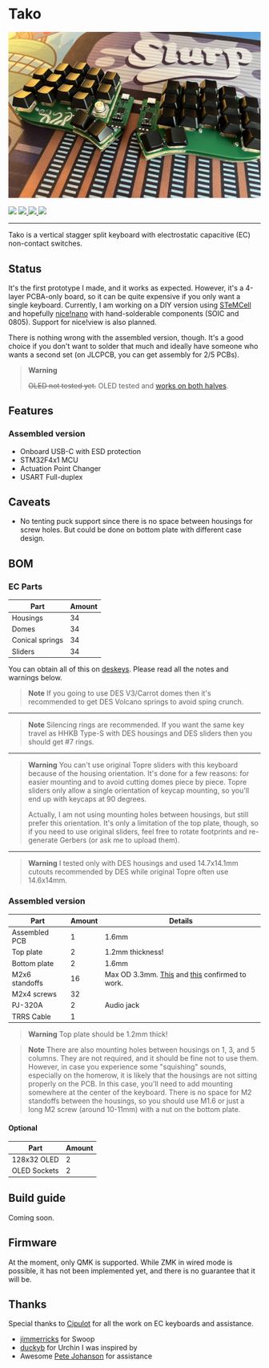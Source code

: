 # Tako

![PCB Preview](./img/assembled.jpg)

<span>
  <img src="https://img.shields.io/github/last-commit/ssbb/tako?style=flat-square">
  <a href="https://github.com/ssbb/tako/releases">
    <img src="https://img.shields.io/github/v/release/ssbb/tako?include_prereleases&color=success&style=flat-square">
    <img src="https://img.shields.io/github/downloads/ssbb/tako/total?color=success&style=flat-square">
  </a>
  <img src="https://img.shields.io/static/v1?label=license&message=MIT&color=success&style=flat-square">
</span>

---

Tako is a vertical stagger split keyboard with electrostatic capacitive (EC) non-contact switches.

## Status

It's the first prototype I made, and it works as expected. However, it's a 4-layer PCBA-only board, so it can be quite expensive if you only want a single keyboard. Currently, I am working on a DIY version using [STeMCell](https://github.com/megamind4089/STeMCell) and hopefully [nice!nano](https://nicekeyboards.com/nice-nano) with hand-solderable components (SOIC and 0805). Support for nice!view is also planned.

There is nothing wrong with the assembled version, though. It's a good choice if you don't want to solder that much and ideally have someone who wants a second set (on JLCPCB, you can get assembly for 2/5 PCBs).

> **Warning**
>
> ~~OLED not tested yet.~~
> OLED tested and [works on both halves](./img/assembled_oled.jpg).

## Features

### Assembled version

- Onboard USB-C with ESD protection
- STM32F4x1 MCU
- Actuation Point Changer
- USART Full-duplex

## Caveats

- No tenting puck support since there is no space between housings for screw holes. But could be done on bottom plate with different case design.

## BOM

### EC Parts

| Part            | Amount |
| --------------- | ------ |
| Housings        | 34     |
| Domes           | 34     |
| Conical springs | 34     |
| Sliders         | 34     |

You can obtain all of this on [deskeys](https://deskeys.io/). Please read all the notes and warnings below.

> **Note**
> If you going to use DES V3/Carrot domes then it's recommended to get DES Volcano springs to avoid sping crunch.

---

> **Note**
> Silencing rings are recommended. If you want the same key travel as HHKB Type-S with DES housings and DES sliders then you should get #7 rings.

---

> **Warning**
> You can't use original Topre sliders with this keyboard because of the housing orientation. It's done for a few reasons: for easier mounting and to avoid cutting domes piece by piece. Topre sliders only allow a single orientation of keycap mounting, so you'll end up with keycaps at 90 degrees.
>
> Actually, I am not using mounting holes between housings, but still prefer this orientation. It's only a limitation of the top plate, though, so if you need to use original sliders, feel free to rotate footprints and re-generate Gerbers (or ask me to upload them).

---

> **Warning**
> I tested only with DES housings and used 14.7x14.1mm cutouts recommended by DES while original Topre often use 14.6x14mm.

### Assembled version

| Part           | Amount | Details                                                                                                                                                                                         |
| -------------- | ------ | ----------------------------------------------------------------------------------------------------------------------------------------------------------------------------------------------- |
| Assembled PCB  | 1      | 1.6mm                                                                                                                                                                                           |
| Top plate      | 2      | 1.2mm thickness!                                                                                                                                                                                |
| Bottom plate   | 2      | 1.6mm                                                                                                                                                                                           |
| M2x6 standoffs | 16     | Max OD 3.3mm. [This](https://aliexpress.com/item/32975966103.html?sku_id=66665375911) and [this](https://aliexpress.com/item/1005003126118423.html?sku_id=12000024241636343) confirmed to work. |
| M2x4 screws    | 32     |                                                                                                                                                                                                 |
| PJ-320A        | 2      | Audio jack                                                                                                                                                                                      |
| TRRS Cable     | 1      |                                                                                                                                                                                                 |

> **Warning**
> Top plate should be 1.2mm thick!

> **Note**
> There are also mounting holes between housings on 1, 3, and 5 columns. They are not required, and it should be fine not to use them. However, in case you experience some "squishing" sounds, especially on the homerow, it is likely that the housings are not sitting properly on the PCB.
> In this case, you'll need to add mounting somewhere at the center of the keyboard. There is no space for M2 standoffs between the housings, so you should use M1.6 or just a long M2 screw (around 10-11mm) with a nut on the bottom plate.

#### Optional

| Part         | Amount |
| ------------ | ------ |
| 128x32 OLED  | 2      |
| OLED Sockets | 2      |

## Build guide

Coming soon.

## Firmware

At the moment, only QMK is supported. While ZMK in wired mode is possible, it has not been implemented yet, and there is no guarantee that it will be.

## Thanks

Special thanks to [Cipulot](https://github.com/Cipulot/) for all the work on EC keyboards and assistance.

- [jimmerricks](https://github.com/jimmerricks/swoop) for Swoop
- [duckyb](https://github.com/duckyb/urchin) for Urchin I was inspired by
- Awesome [Pete Johanson](https://github.com/petejohanson) for assistance
